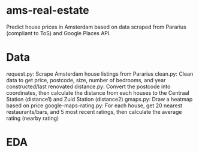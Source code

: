 # ams-real-estate
Predict house prices in Amsterdam based on data scraped from Pararius (compliant to ToS) and Google Places API.
# Data
request.py: Scrape Amsterdam house listings from Pararius
clean.py: Clean data to get price, postcode, size, number of bedrooms, and year constructed/last renovated
distance.py: Convert the postcode into coordinates, then calculate the distance from each houses to the Centraal Station (distance1) and Zuid Station (distance2)
gmaps.py: Draw a heatmap based on price
google-maps-rating.py: For each house, get 20 nearest restaurants/bars, and 5 most recent ratings, then calculate the average rating (nearby rating)

# EDA
